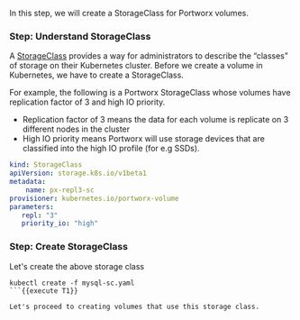 In this step, we will create a StorageClass for Portworx volumes.

### Step: Understand StorageClass

A [StorageClass](https://kubernetes.io/docs/concepts/storage/storage-classes/) provides a way for administrators to describe the “classes” of storage on their Kubernetes cluster. Before we create a volume in Kubernetes, we have to create a StorageClass.

For example, the following is a Portworx StorageClass whose volumes have replication factor of 3 and high IO priority.
* Replication factor of 3 means the data for each volume is replicate on 3 different nodes in the cluster
* High IO priority means Portworx will use storage devices that are classified into the high IO profile (for e.g SSDs).

```yaml
kind: StorageClass
apiVersion: storage.k8s.io/v1beta1
metadata:
    name: px-repl3-sc
provisioner: kubernetes.io/portworx-volume
parameters:
   repl: "3"
   priority_io: "high"
```

### Step: Create StorageClass
Let's create the above storage class
```
kubectl create -f mysql-sc.yaml
```{{execute T1}}

Let's proceed to creating volumes that use this storage class.



